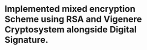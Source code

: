
# Implemented mixed encryption Scheme using RSA and Vigenere Cryptosystem alongside Digital Signature.
